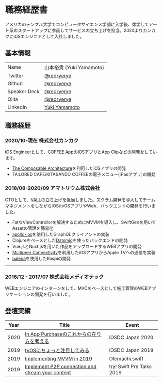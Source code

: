 # 職務経歴書
アメリカのテンプル大学でコンピュータサイエンス学部に入学後、休学してアート系のスタートアップに参画してサービスの立ち上げを担当。2020よりカンカクにiOSエンジニアとして入社しました。

## 基本情報
|||
|---|-----|
|Name|山本裕貴 (Yuki Yamamoto)|
|Twitter|[@redryerye](https://twitter.com/home)|
|Github|[@redryerye](https://github.com/redryerye)|
|Speaker Deck|[@redryerye](https://speakerdeck.com/redryerye)|
|Qiita|[@redryerye](https://qiita.com/redryerye)|
|LinkedIn|[Yuki Yamamoto](https://www.linkedin.com/in/iamyukiyamamoto/)|

## 職務経歴

### 2020/10-現在 株式会社カンカク
iOS Engineerとして、[COFFEE App](https://apps.apple.com/us/app/coffee-app/id1470570852)のiOSアプリとApp Clipなどの開発をしています。

- [The Composable Architecture](https://github.com/pointfreeco/swift-composable-architecture)を利用したiOSアプリの開発
- TAILORED CAFE/KITASANDO COFFEEの電子メニュー(iPadアプリ)の開発


### 2018/08-2020/09 アマトリウム株式会社
CTOとして、[VALL](https://harumari.tokyo/spot/48468/)の立ち上げを担当しました。スクラム開発を導入してチームマネジメントをしながらiOS/tvOSアプリやWeb、バックエンドの開発を行いました。
  
- FatなViewControllerを解決するためにMVVMを導入し、SwiftGenを用いてAssetの管理を簡易化
- [apollo-ios](https://github.com/apollographql/apollo-ios)を使用したGraphQLクライアントの実装
- Clojureをベースとした[Datomic](https://www.datomic.com/)を使ったバックエンドの開発
- Vue.jsとNuxt.jsを用いた作品をアップロードするWEBアプリの開発
- [Multipeer Connectivity](https://developer.apple.com/documentation/multipeerconnectivity)を利用したiOSアプリからApple TVへの通信を実装
- [balena](https://www.balena.io/)を使用したRaspiの開発

---

### 2016/12 - 2017/07 株式会社メディオテック
WEBエンジニアのインターンをして、MVCをベースとして施工管理のWEBアプリケーションの開発を行いました。

## 登壇実績
|Year|Title|Event|
|--|--|--|
|2020|[In App Purchaseのこれからの在り方を考える](https://fortee.jp/iosdc-japan-2020/proposal/36676fca-9823-4a22-a90b-8eb2e98f4b1a)|iOSDC Japan 2020|
|2019|[tvOSにちょっと注目してみる](https://speakerdeck.com/redryerye/tvosnitiyotutozhu-mu-sitemiru)|iOSDC Japan 2019|
|2019|[Implementing MVVM in 2019](https://speakerdeck.com/redryerye/implementing-mvvm-in-2019)|Otemachi.swift|
|2019|[Implement P2P connection and stream your content](https://speakerdeck.com/redryerye/implement-p2p-connection-and-stream-your-content)|try! Swift Pre Talks 2019|

